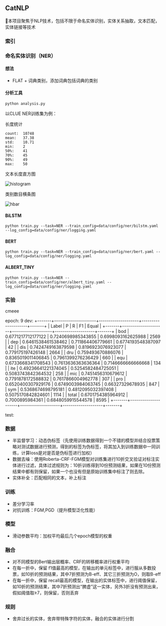## CatNLP

👋本项目聚焦于NLP技术，包括不限于命名实体识别，实体关系抽取，文本匹配，实体链接等技术

### 索引

### 命名实体识别（NER）

#### 想法

- FLAT + 词典类别，添加词典包括词典的类别

#### 分析工具

```
python analysis.py
```

以CLUE NER训练集为例：

长度统计

    count:  10748
    mean:   37.38
    std:    10.71
    min:    2
    50%:    41
    70%:    45
    90%:    49
    max:    50

文本长度直方图

![histogram](../image/ner/hist.png)

类别数目横条图

![hbar](../image/ner/hbar.png)

#### BiLSTM

```
python train.py --task=NER --train_config=data/config/ner/bilstm.yaml --log_config=data/config/ner/logging.yaml
```

#### BERT

```
python train.py --task=NER --train_config=data/config/ner/bert.yaml --log_config=data/config/ner/logging.yaml
```

#### ALBERT_TINY

```
python train.py --task=NER --train_config=data/config/ner/albert_tiny.yaml --log_config=data/config/ner/logging.yaml
```

### 实验

cmeee

epoch: 9
dev:
+-------+---------------------+--------------------+--------------------+-------+
| Label |          P          |         R          |         F1         | Equal |
+-------+---------------------+--------------------+--------------------+-------+
|  bod  |  0.6771217712177122 | 0.7240698985343855 | 0.6998093162625988 |  2569 |
|  dep  |  0.6461538461538462 | 0.711864406779661  | 0.6774193548387097 |   42  |
|  dis  |  0.7424749163879598 | 0.8196923076923077 | 0.779175197426148  |  2664 |
|  dru  |  0.759493670886076  | 0.8365019011406845 | 0.7961399276236429 |  660  |
|  equ  |  0.6733668341708543 | 0.7613636363636364 | 0.7146666666666668 |  134  |
|  ite  | 0.49236641221374045 | 0.5254582484725051 | 0.5083743842364532 |  258  |
|  mic  |  0.7451456310679612 | 0.7791878172588832 | 0.7617866004962778 |  307  |
|  pro  |  0.6520400307929176 | 0.6749003984063745 |  0.66327329678935  |  847  |
|  sym  |  0.5368674698795181 | 0.4812095032397408 | 0.5075170842824601 |  1114 |
| total |  0.6701754385964912 |  0.7000895984361   | 0.6848059915544578 |  8595 |
+-------+---------------------+--------------------+--------------------+-------+

test:

### 数据

- 半监督学习：动态伪标签（先使用训练数据得到一个不错的模型并结合投票策略对测试数据进行预测，得到的标签为伪标签，将其加入到训练数据中一同训练，计算loss是对是否是伪标签进行加权）
- 数据去噪：使用Roberta-CRF-FGM模型对训练集进行10折交叉验证对标注实体进行过滤，具体过滤规则为：10折训练得到10份预测结果，如果在10份预测结果中都有则保留，如果一个也没有但是原始训练集中标注了则去除。
- 实体补全：匹配相同的文本，补上标注

### 训练

- 差分学习率
- 对抗训练：FGM,PGD（提升模型泛化性能）

### 模型

- 滑动参数平均：加权平均最后几个epoch模型的权重


### 融合

- 对不同模型的Bert输出层概率、CRF的转移概率进行权重平均
- 在每一折中，保留 f1值最高的模型，在输出的单元标签中，进行服从多数投票，如10折的预测结果，其中7折预测为B-eff、其它三折预测为O，则取B-eff
- 在每一折中，保留 recall最高的模型，在输出的实体标签中，进行阈值保留，如10折的预测结果，其中7折预测出“脾虚”这一实体，另外3折没有预测出来，假如阈值取≥7，则保留，否则丢弃

### 规则

- 舍弃过长的实体，舍弃带特殊字符的实体，融合的实体进行分割
